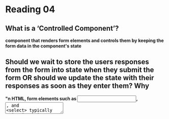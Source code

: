 # Reading 04

## What is a ‘Controlled Component’?
**component that renders form elements and controls them by keeping the form data in the component's state**
## Should we wait to store the users responses from the form into state when they submit the form OR should we update the state with their responses as soon as they enter them? Why
**"n HTML, form elements such as <input>, <textarea>, and <select> typically maintain their own state and update it based on user input. In React, mutable state is typically kept in the state property of components, and only updated with setState()."**

 ## How do we target what the user is entering if we have an event handler on an input field?
  
**Alternatives to Controlled Components listens for events handler**
## Why would we use a ternary operator?
**an alternative to the if...else statement, easier to right, cleaner code**

## Rewrite the following statement using a ternary statement:
  
  **x===y true: ?**
